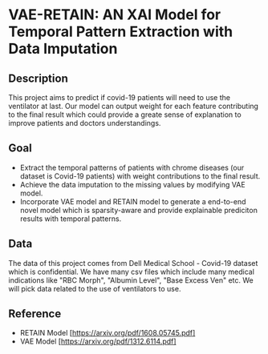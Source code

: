 # VAE-RETAIN: AN XAI Model for Temporal Pattern Extraction with Data Imputation

## Description
This project aims to predict if covid-19 patients will need to use the ventilator at last. Our model can output weight for each feature contributing to the final result which could provide a greate sense of explanation to improve patients and doctors understandings. 

## Goal
- Extract the temporal patterns of patients with chrome diseases (our dataset is Covid-19 patients) with weight contributions to the final result.
- Achieve the data imputation to the missing values by modifying VAE model.
- Incorporate VAE model and RETAIN model to generate a end-to-end novel model which is sparsity-aware and provide explainable prediciton results with temporal patterns.

## Data
The data of this project comes from Dell Medical School - Covid-19 dataset which is confidential. We have many csv files which include many medical indications like "RBC Morph", "Albumin Level", "Base Excess Ven" etc. We will pick data related to the use of ventilators to use.

## Reference
- RETAIN Model [https://arxiv.org/pdf/1608.05745.pdf]
- VAE Model [https://arxiv.org/pdf/1312.6114.pdf]



